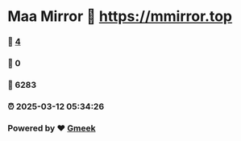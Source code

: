 # Maa Mirror :link: https://mmirror.top 
### :page_facing_up: [4](https://mmirror.top/tag.html) 
### :speech_balloon: 0 
### :hibiscus: 6283 
### :alarm_clock: 2025-03-12 05:34:26 
### Powered by :heart: [Gmeek](https://github.com/Meekdai/Gmeek)
